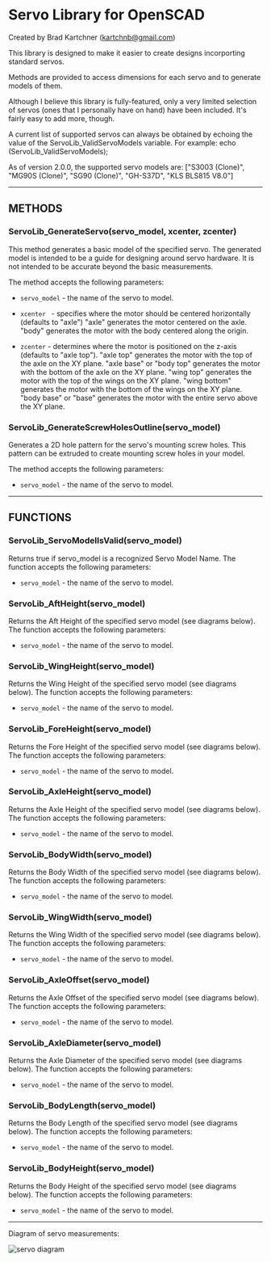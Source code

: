 # Servo Library for OpenSCAD
Created by Brad Kartchner (kartchnb@gmail.com)

This library is designed to make it easier to create designs incorporting 
standard servos.

Methods are provided to access dimensions for each servo and to generate models
of them.

Although I believe this library is fully-featured, only a very limited selection of servos (ones that I personally have on hand) have been included.  It's fairly easy to add more, though.

A current list of supported servos can always be obtained by echoing the value
of the ServoLib_ValidServoModels variable.  For example:
   echo (ServoLib_ValidServoModels);

As of version 2.0.0, the supported servo models are:
   ["S3003 (Clone)", "MG90S (Clone)", "SG90 (Clone)", "GH-S37D", "KLS BLS815 V8.0"]

-------------------------------------------------------------------------------
## METHODS
### ServoLib_GenerateServo(servo_model, xcenter, zcenter)
   This method generates a basic model of the specified servo.
   The generated model is intended to be a guide for designing around servo hardware. It is not intended to be accurate beyond the basic measurements.

   The method accepts the following parameters:
   * `servo_model` - the name of the servo to model.
     
   * `xcenter ` - specifies where the motor should be centered horizontally (defaults to "axle")
     "axle" generates the motor centered on the axle.
     "body" generates the motor with the body centered along the origin.

   * `zcenter` - determines where the motor is positioned on the z-axis (defaults to "axle top").
     "axle top" generates the motor with the top of the axle on the XY plane.
     "axle base" or "body top" generates the motor with the bottom of the axle on the XY plane.
     "wing top" generates the motor with the top of the wings on the XY plane.
     "wing bottom" generates the motor with the bottom of the wings on the XY plane.
     "body base" or "base" generates the motor with the entire servo above the XY plane.

### ServoLib_GenerateScrewHolesOutline(servo_model)
   Generates a 2D hole pattern for the servo's mounting screw holes.
   This pattern can be extruded to create mounting screw holes in your model.

   The method accepts the following parameters:
   * `servo_model` - the name of the servo to model.
-------------------------------------------------------------------------------
## FUNCTIONS
### ServoLib_ServoModelIsValid(servo_model)
   Returns true if servo_model is a recognized Servo Model Name.
   The function accepts the following parameters:
   * `servo_model` - the name of the servo to model.

### ServoLib_AftHeight(servo_model)
   Returns the Aft Height of the specified servo model (see diagrams below).
   The function accepts the following parameters:
   * `servo_model` - the name of the servo to model.

### ServoLib_WingHeight(servo_model)
   Returns the Wing Height of the specified servo model (see diagrams below).
   The function accepts the following parameters:
   * `servo_model` - the name of the servo to model.

### ServoLib_ForeHeight(servo_model)
   Returns the Fore Height of the specified servo model (see diagrams below).
   The function accepts the following parameters:
   * `servo_model` - the name of the servo to model.

### ServoLib_AxleHeight(servo_model)
   Returns the Axle Height of the specified servo model (see diagrams below).
   The function accepts the following parameters:
   * `servo_model` - the name of the servo to model.

### ServoLib_BodyWidth(servo_model)
   Returns the Body Width of the specified servo model (see diagrams below).
   The function accepts the following parameters:
   * `servo_model` - the name of the servo to model.

### ServoLib_WingWidth(servo_model)
   Returns the Wing Width of the specified servo model (see diagrams below).
   The function accepts the following parameters:
   * `servo_model` - the name of the servo to model.

### ServoLib_AxleOffset(servo_model)
   Returns the Axle Offset of the specified servo model (see diagrams below).
   The function accepts the following parameters:
   * `servo_model` - the name of the servo to model.

### ServoLib_AxleDiameter(servo_model)
   Returns the Axle Diameter of the specified servo model (see diagrams below).
   The function accepts the following parameters:
   * `servo_model` - the name of the servo to model.

### ServoLib_BodyLength(servo_model)
   Returns the Body Length of the specified servo model (see diagrams below).
   The function accepts the following parameters:
   * `servo_model` - the name of the servo to model.

### ServoLib_BodyHeight(servo_model)
   Returns the Body Height of the specified servo model (see diagrams below).
   The function accepts the following parameters:
   * `servo_model` - the name of the servo to model.
-------------------------------------------------------------------------------
Diagram of servo measurements:

![servo diagram](https://user-images.githubusercontent.com/54730012/158481400-c6d95aa7-3db0-4da5-b4b7-e66df4bb73a3.png)

